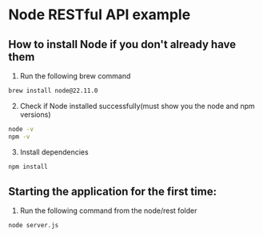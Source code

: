 # Node RESTful API example

## How to install Node if you don't already have them
1. Run the following brew command
```bash
brew install node@22.11.0
```
2. Check if Node installed successfully(must show you the node and npm versions)
```bash
node -v
npm -v
```
3. Install dependencies
```bash
npm install
```

## Starting the application for the first time:
1. Run the following command from the node/rest folder
```bash
node server.js
```